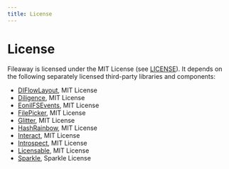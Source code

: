 ```yaml
---
title: License
---
```


# License

Fileaway is licensed under the MIT License (see [LICENSE]([LICENSE](https://github.com/inseven/fileaway/blob/main/LICENSE))). It depends on the following separately licensed third-party libraries and components:

- [DIFlowLayout](https://github.com/danielinoa/DIFlowLayout), MIT License
- [Diligence](https://github.com/inseven/diligence), MIT License
- [EonilFSEvents](https://github.com/eonil/FSEvents), MIT License
- [FilePicker](https://github.com/markrenaud/FilePicker), MIT License
- [Glitter](https://github.com/inseven/glitter), MIT License
- [HashRainbow](https://github.com/saramah/HashRainbow), MIT License
- [Interact](https://github.com/inseven/interact), MIT License
- [Introspect](https://github.com/siteline/SwiftUI-Introspect), MIT License
- [Licensable](https://github.com/inseven/licensable), MIT License
- [Sparkle](https://github.com/sparkle-project/Sparkle), Sparkle License
